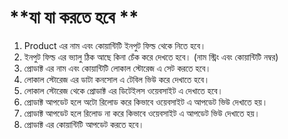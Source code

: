<h1>**যা যা করতে হবে **</h1>

<ol>
<li>Product এর নাম এবং কোয়ান্টিটি ইনপুট ফিল্ড থেকে নিতে হবে।</li>
<li>ইনপুট ফিল্ড এর ভ্যালু ঠিক আছে কিনা চেঁক করে দেখতে হবে। (নাম স্ট্রিং এবং কোয়ান্টিটি নম্বর)</li>
<li>প্রোডাক্ট এর নাম এবং কোয়ান্টিটি লোকাল স্টোরেজ এ সেট করতে হবে।</li>
<li>লোকাল স্টোরেজ এর ডাটা কনসোল এ টেবিল ভিউ করে দেখাতে হবে।</li>
<li>লোকাল স্টোরেজ থেকে প্রোডাক্ট এর ডিটেইলস ওয়েবসাইট এ দেখাতে হবে।</li>
<li>প্রোডাক্ট আপডেট হলে অটো রিলোড করে কিভাবে ওয়েবসাইট এ আপডেট ভিউ দেখাতে হয়।</li>
<li>প্রোডাক্ট আপডেট হলে রিলোড না করে কিভাবে ওয়েবসাইট এ আপডেট ভিউ দেখাতে হয়।</li>
<li>প্রোডাক্ট এর কোয়ান্টিটি আপডেট করতে হবে।</li>
</ol>

